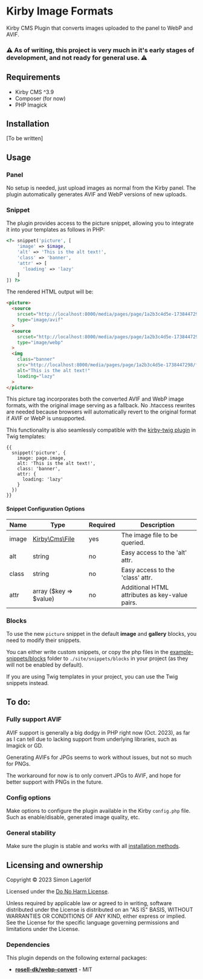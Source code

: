 # Kirby Image Formats

Kirby CMS Plugin that converts images uploaded to the panel to WebP and AVIF.

### ⚠️ As of writing, this project is very much in it's early stages of development, and not ready for general use. ⚠️

## Requirements

* Kirby CMS ^3.9
* Composer (for now)
* PHP Imagick

## Installation

[To be written]

## Usage

### Panel

No setup is needed, just upload images as normal from the Kirby panel. The plugin automatically generates AVIF and WebP versions of new uploads.

### Snippet

The plugin provides access to the picture snippet, allowing you to integrate it into your templates as follows in PHP:

```php
<?= snippet('picture', [
    'image' => $image,
    'alt' => 'This is the alt text!',
    'class' => 'banner',
    'attr' => [
      'loading' => 'lazy'
    ]
]) ?>
```

The rendered HTML output will be:

```html
<picture>
  <source
    srcset="http://localhost:8000/media/pages/page/1a2b3c4d5e-1738447298/file-name.avif"
    type="image/avif"
  >
  <source
    srcset="http://localhost:8000/media/pages/page/1a2b3c4d5e-1738447298/file-name.webp"
    type="image/webp"
  >
  <img
    class="banner"
    src="http://localhost:8000/media/pages/page/1a2b3c4d5e-1738447298/file-name.jpg"
    alt="This is the alt text!"
    loading="lazy"
  >
</picture>
```
This picture tag incorporates both the converted AVIF and WebP image formats, with the original image serving as a fallback. No .htaccess rewrites are needed because browsers will automatically revert to the original format if AVIF or WebP is unsupported.

This functionality is also seamlessly compatible with the [kirby-twig plugin](https://github.com/wearejust/kirby-twig) in Twig templates:

```twig
{{
  snippet('picture', {
    image: page.image,
    alt: 'This is the alt text!',
    class: 'banner',
    attr: {
      loading: 'lazy'
    }
  })
}}
```

#### Snippet Configuration Options

|Name |Type                                                                          |Required|Description                                   |
|--   |--                                                                            |--      |--                                            |
|image|[Kirby\Cms\File](https://github.com/getkirby/kirby/blob/main/src/Cms/File.php)|yes     |The image file to be queried.                 |
|alt  |string                                                                        |no      |Easy access to the 'alt' attr.                |
|class|string                                                                        |no      |Easy access to the 'class' attr.              |
|attr |array ($key => $value)                                                        |no      |Additional HTML attributes as key-value pairs.|

### Blocks

To use the new `picture` snippet in the default **image** and **gallery** blocks, you need to modify their snippets.

You can either write custom snippets, or copy the php files in the [example-snippets/blocks](./example-snippets/blocks/) folder to `./site/snippets/blocks` in your project (as they will not be enabled by default).

If you are using Twig templates in your project, you can use the Twig snippets instead.

## To do:

### Fully support AVIF

AVIF support is generally a big dodgy in PHP right now (Oct. 2023), as far as I can tell due to lacking support from underlying libraries, such as Imagick or GD.

Generating AVIFs for JPGs seems to work without issues, but not so much for PNGs.

The workaround for now is to only convert JPGs to AVIF, and hope for better support with PNGs in the future.

### Config options

Make options to configure the plugin available in the Kirby `config.php` file.
Such as enable/disable, generated image quality, etc.

### General stability

Make sure the plugin is stable and works with all [installation methods](https://getkirby.com/docs/guide/plugins/plugin-setup-basic#the-three-plugin-installation-methods).

## Licensing and ownership

Copyright © 2023 Simon Lagerlöf

Licensed under the [Do No Harm License](./LICENSE).

Unless required by applicable law or agreed to in writing, software distributed under the License is
distributed on an "AS IS" BASIS, WITHOUT WARRANTIES OR CONDITIONS OF ANY KIND, either express or
implied. See the License for the specific language governing permissions and limitations under the
License.

### Dependencies

This plugin depends on the following external packages:

* [**rosell-dk/webp-convert**](https://github.com/rosell-dk/webp-convert) - MIT
